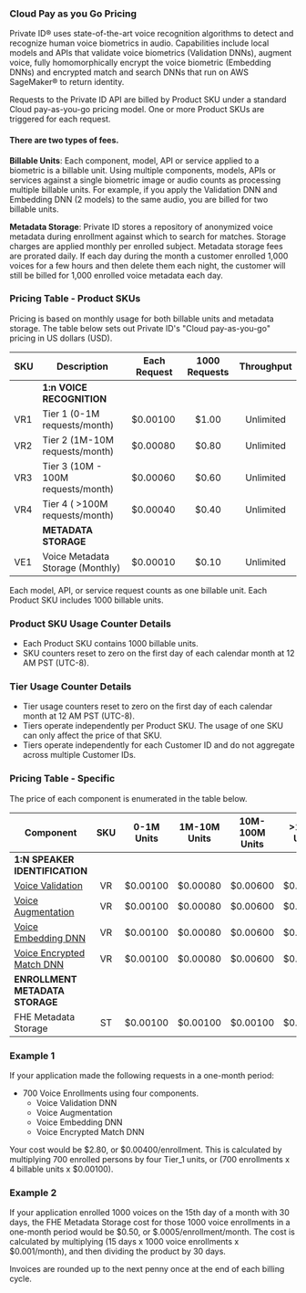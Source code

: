 ### Cloud Pay as you Go Pricing
Private ID® uses state-of-the-art voice recognition algorithms to detect and recognize human voice biometrics in audio. Capabilities include local models and APIs that validate voice biometrics (Validation DNNs), augment voice, fully homomorphically encrypt the voice biometric (Embedding DNNs) and encrypted match and search DNNs that run on AWS SageMaker® to return identity. 

Requests to the Private ID API are billed by Product SKU under a standard Cloud pay-as-you-go pricing model. One or more Product SKUs are triggered for each request. 

#### There are two types of fees.
**Billable Units**: Each component, model, API or service applied to a biometric is a billable unit. Using multiple components, models, APIs or services against a single biometric image or audio counts as processing multiple billable units. For example, if you apply the Validation DNN and Embedding DNN (2 models) to the same audio, you are billed for two billable units. 

**Metadata Storage**: Private ID stores a repository of anonymized voice metadata during enrollment against which to search for matches. Storage charges are applied monthly per enrolled subject. Metadata storage fees are prorated daily. If each day during the month a customer enrolled 1,000 voices for a few hours and then delete them each night, the customer will still be billed for 1,000 enrolled voice metadata each day. 

### Pricing Table - Product SKUs

Pricing is based on monthly usage for both billable units and metadata storage. The table below sets out Private ID's "Cloud pay-as-you-go" pricing in US dollars (USD). 

| SKU | Description | Each Request | 1000 Requests | Throughput |
| ---- | ----------- | ------- | :-----------: | :-----------: | 
| | **1:n VOICE RECOGNITION** | | | | 
| VR1 | Tier 1 (0-1M requests/month) | $0.00100 | $1.00 | Unlimited |
| VR2 | Tier 2 (1M-10M requests/month) | $0.00080 | $0.80 | Unlimited |
| VR3 | Tier 3 (10M - 100M requests/month) | $0.00060 | $0.60 | Unlimited | 
| VR4 | Tier 4 ( >100M requests/month) | $0.00040 | $0.40 | Unlimited |
| | **METADATA STORAGE** | | | | 
| VE1 | Voice Metadata Storage (Monthly) | $0.00010 | $0.10 | Unlimited | 

Each model, API, or service request counts as one billable unit. 
Each Product SKU includes 1000 billable units.

### Product SKU Usage Counter Details 
* Each Product SKU contains 1000 billable units.
* SKU counters reset to zero on the first day of each calendar month at 12 AM PST (UTC-8). 

### Tier Usage Counter Details 
* Tier usage counters reset to zero on the first day of each calendar month at 12 AM PST (UTC-8). 
* Tiers operate independently per Product SKU. The usage of one SKU can only affect the price of that SKU. 
* Tiers operate independently for each Customer ID and do not aggregate across multiple Customer IDs.
 
### Pricing Table - Specific
The price of each component is enumerated in the table below. 

| Component | SKU | 0-1M Units | 1M-10M Units | 10M-100M Units | >100M Units |
| ----------- | :-----: | ----------- | ----------- | ------- | ------- |
| **1:N SPEAKER IDENTIFICATION** | |  |  |  |  | 
| [Voice Validation](https://github.com/openinfer/PrivateIdentity/wiki/Biometric-Ingestion-and-Helper-DNNs#voice-validation-dnn) | VR | $0.00100 | $0.00080 | $0.00600 | $0.00400 |
| [Voice Augmentation](https://github.com/openinfer/PrivateIdentity/wiki/Biometric-Ingestion-and-Helper-DNNs#voice-data-augmentation) | VR | $0.00100 | $0.00080 | $0.00600 | $0.00400 |
| [Voice Embedding DNN](https://github.com/openinfer/PrivateIdentity/wiki/Biometric-Ingestion-and-Helper-DNNs#voice-embedding-dnn) | VR | $0.00100 | $0.00080 | $0.00600 | $0.00400 |
| [Voice Encrypted Match DNN](https://github.com/openinfer/PrivateIdentity/wiki/Biometric-Ingestion-and-Helper-DNNs#voice-embedding-dnn) | VR | $0.00100 | $0.00080 | $0.00600 | $0.00400 |
| **ENROLLMENT METADATA STORAGE** | | | | |
| FHE Metadata Storage | ST | $0.00100 | $0.00100 | $0.00100 | $0.00100 |

### Example 1
If your application made the following requests in a one-month period:
* 700 Voice Enrollments using four components.
  * Voice Validation DNN 
  * Voice Augmentation 
  * Voice Embedding DNN 
  * Voice Encrypted Match DNN 

Your cost would be $2.80, or $0.00400/enrollment. This is calculated by multiplying 700 enrolled persons by four Tier_1 units, or (700 enrollments x 4 billable units x $0.00100).

### Example 2
If your application enrolled 1000 voices on the 15th day of a month with 30 days, the FHE Metadata Storage cost for those 1000 voice enrollments in a one-month period would be $0.50, or $.0005/enrollment/month. The cost is calculated by multiplying (15 days x 1000 voice enrollments x $0.001/month), and then dividing the product by 30 days. 

Invoices are rounded up to the next penny once at the end of each billing cycle.